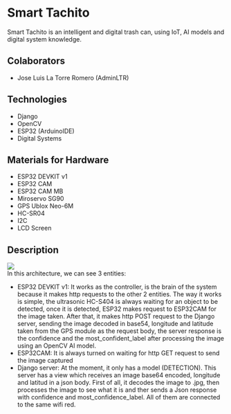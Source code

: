 # Smart Tachito
Smart Tachito is an intelligent and digital trash can, using IoT, AI models and digital system knowledge.

## Colaborators
- Jose Luis La Torre Romero (AdminLTR)

## Technologies
- Django
- OpenCV
- ESP32 (ArduinoIDE)
- Digital Systems

## Materials for Hardware
- ESP32 DEVKIT v1
- ESP32 CAM
- ESP32 CAM MB
- Miroservo SG90
- GPS Ublox Neo-6M
- HC-SR04
- I2C
- LCD Screen

## Description
<img src="./media/schema.png"/> <br/>
In this architecture, we can see 3 entities:
- ESP32 DEVKIT v1: It works as the controller, is the brain of the system because it makes http requests to the other 2 entities. The way it works is simple, the ultrasonic HC-S404 is always waiting for an object to be detected, once it is detected, ESP32 makes request to ESP32CAM for the image taken. After that, it makes http POST request to the Django server, sending the image decoded in base54, longitude and latitude taken from the GPS module as the request body, the server response is the confidence and the most_confident_label after processing the image using an OpenCV AI model.
- ESP32CAM: It is always turned on waiting for http GET request to send the image captured
- Django server: At the moment, it only has a model (DETECTION). This server has a view which receives an image base64 encoded, longitude and latitud in a json body. First of all, it decodes the image to .jpg, then processes the image to see what it is and ther sends a Json response with confidence and most_confidence_label.
All of them are connected to the same wifi red.

